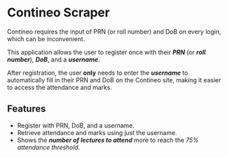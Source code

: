 # Contineo Scraper

Contineo requires the input of PRN (or roll number) and DoB on every login, which can be inconvenient.

This application allows the user to register once with their **_PRN_** (or **_roll number_**), **_DoB_**, and a **_username_**.

After registration, the user **only** needs to enter the **_username_** to automatically fill in their PRN and DoB on the Contineo
site, making it easier to access the attendance and marks.

## Features
- Register with PRN, DoB, and a username.
- Retrieve attendance and marks using just the username.
- Shows the **_number of lectures to attend_** more to reach the _75% attendance threshold_.